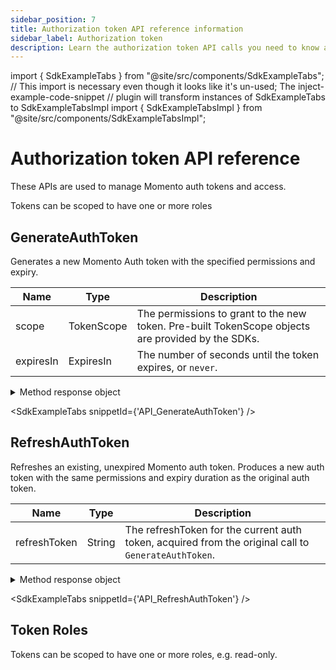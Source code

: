 ```yaml
---
sidebar_position: 7
title: Authorization token API reference information
sidebar_label: Authorization token
description: Learn the authorization token API calls you need to know and how to use them with Momento services.
---
```


import { SdkExampleTabs } from "@site/src/components/SdkExampleTabs";
// This import is necessary even though it looks like it's un-used; The inject-example-code-snippet
// plugin will transform instances of SdkExampleTabs to SdkExampleTabsImpl
import { SdkExampleTabsImpl } from "@site/src/components/SdkExampleTabsImpl";

# Authorization token API reference

These APIs are used to manage Momento auth tokens and access.

Tokens can be scoped to have one or more roles 

## GenerateAuthToken

Generates a new Momento Auth token with the specified permissions and expiry.

| Name            | Type            | Description                                   |
| --------------- | --------------- | --------------------------------------------- |
| scope           | TokenScope      | The permissions to grant to the new token.  Pre-built TokenScope objects are provided by the SDKs. |
| expiresIn       | ExpiresIn       | The number of seconds until the token expires, or `never`.              |

<details>
  <summary>Method response object</summary>

* Success
- `authToken`: string - the new auth token
- `refreshToken`: string - a refresh token that can be used with the `RefreshAuthToken` API to refresh the token before it expires
- `expiresAt`: Timestamp - the timestamp at which the token will expire
* Error

See [response objects](./response-objects.md) for specific information.

</details>

<SdkExampleTabs snippetId={'API_GenerateAuthToken'} />

## RefreshAuthToken

Refreshes an existing, unexpired Momento auth token.  Produces a new auth token with the same permissions and expiry duration as the original auth token.

| Name            | Type            | Description                                   |
| --------------- | --------------- | --------------------------------------------- |
| refreshToken    | String          | The refreshToken for the current auth token, acquired from the original call to `GenerateAuthToken`. |

<details>
  <summary>Method response object</summary>

* Success
- `authToken`: string - the new auth token
- `refreshToken`: string - a refresh token that can be used with the `RefreshAuthToken` API to refresh the token before it expires
- `expiresAt`: Timestamp - the timestamp at which the token will expire
* Error

See [response objects](./response-objects.md) for specific information.

</details>

<SdkExampleTabs snippetId={'API_RefreshAuthToken'} />

## Token Roles

Tokens can be scoped to have one or more roles, e.g. read-only.